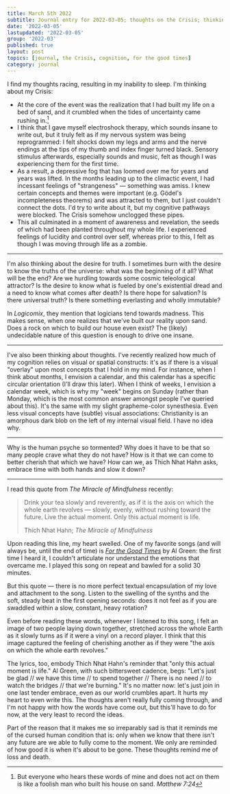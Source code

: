 ```yaml
---
title: March 5th 2022
subtitle: Journal entry for 2022-03-05; thoughts on the Crisis; thinking about thoughts; For the Good Times
date: '2022-03-05'
lastupdated: '2022-03-05'
group: '2022-03'
published: true
layout: post
topics: [journal, the Crisis, cognition, for the good times]
category: journal
---
```


I find my thoughts racing, resulting in my inability to sleep. I'm thinking about my Crisis: 
- At the core of the event was the realization that I had built my life on a bed of sand, and it crumbled when the tides of uncertainty came rushing in.[^matthew]
- I think that I gave myself electroshock therapy, which sounds insane to write out, but it truly felt as if my nervous system was being reprogrammed: I felt shocks down my legs and arms and the nerve endings at the tips of my thumb and index finger turned black. Sensory stimulus afterwards, especially sounds and music, felt as though I was experiencing them for the first time.
- As a result, a depressive fog that has loomed over me for years and years was lifted. In the months leading up to the climactic event, I had incessant feelings of "strangeness" — something was amiss. I knew certain concepts and themes were important (e.g. Gödel's incompleteness theorems) and was attracted to them, but I just couldn't connect the dots. I'd try to write about it, but my cognitive pathways were blocked. The Crisis somehow unclogged these pipes.
- This all culminated in a moment of awareness and revelation, the seeds of which had been planted throughout my whole life. I experienced feelings of lucidity and control over self, whereas prior to this, I felt as though I was moving through life as a zombie. 

[^matthew]: But everyone who hears these words of mine and does not act on them is like a foolish man who built his house on sand.  *Matthew 7:24*

---

I'm also thinking about the desire for truth. I sometimes burn with the desire to know the truths of the universe: what was the beginning of it all? What will be the end? Are we hurdling towards some cosmic teleological attractor? Is the desire to know what is fueled by one's existential dread and a need to know what comes after death? Is there hope for salvation? Is there universal truth? Is there something everlasting and wholly immutable?

In *Logicomix*, they mention that logicians tend towards madness. This makes sense, when one realizes that we've built our reality upon sand. Does a rock on which to build our house even exist? The (likely) undecidable nature of this question is enough to drive one insane.

---

I've also been thinking about thoughts. I've recently realized how much of my cognition relies on visual or spatial constructs: it's as if there is a visual "overlay" upon most concepts that I hold in my mind. For instance, when I think about months, I envision a calendar, and this calendar has a specific circular orientation (I'll draw this later). When I think of weeks, I envision a calendar week, which is why my "week" begins on Sunday (rather than Monday, which is the most common answer amongst people I've queried about this). It's the same with my slight grapheme-color synesthesia. Even less visual concepts have (subtle) visual associations: Christianity is an amorphous dark blob on the left of my internal visual field. I have no idea why. 

---

Why is the human psyche so tormented? Why does it have to be that so many people crave what they do not have? How is it that we can come to better cherish that which we have? How can we, as Thich Nhat Hahn asks, embrace time with both hands and slow it down? 

---

I read this quote from *The Miracle of Mindfulness* recently:

<div class='epigraph'> 

> Drink your tea slowly and reverently, as if it is the axis on which the whole earth revolves — slowly, evenly, without rushing toward the future. Live the actual moment. Only this actual moment is life. <footer>Thich Nhat Hahn; *The Miracle of Mindfulness*</footer>

</div>

Upon reading this line, my heart swelled. One of my favorite songs (and will always be, until the end of time) is [*For the Good Times*](https://www.youtube.com/watch?v=Y2IpoTKnDPw) by Al Green: the first time I heard it, I couldn't articulate nor understand the emotions that overcame me. I played this song on repeat and bawled for a solid 30 minutes. 

But this quote — there is no more perfect textual encapsulation of my love and attachment to the song. 
Listen to the swelling of the synths and the soft, steady beat in the first opening seconds: does it not feel as if you are swaddled within a slow, constant, heavy rotation? 

Even before reading these words, whenever I listened to this song, I felt an image of two people laying down together, stretched across the whole Earth as it slowly turns as if it were a vinyl on a record player. 
I think that this image captured the feeling of cherishing another as if they were "the axis on which the whole earth revolves." 

The lyrics, too, embody Thich Nhat Hahn's reminder that "only this actual moment is life." 
Al Green, with such bittersweet cadence, begs: "Let's just be glad // we have this time // to spend together // There is no need // to watch the bridges // that we're burning."
It's no matter now: let's just join in one last tender embrace, even as our world crumbles apart. 
It hurts my heart to even write this. The thoughts aren't really fully coming through, and I'm not happy with how the words have come out, but this'll have to do for now, at the very least to record the ideas. 

Part of the reason that it makes me so irreparably sad is that it reminds me of the cursed human condition that is: only when we know that there isn't any future are we able to fully come to the moment. 
We only are reminded of how good it is when it's about to be gone. 
These thoughts remind me of loss and death. 
